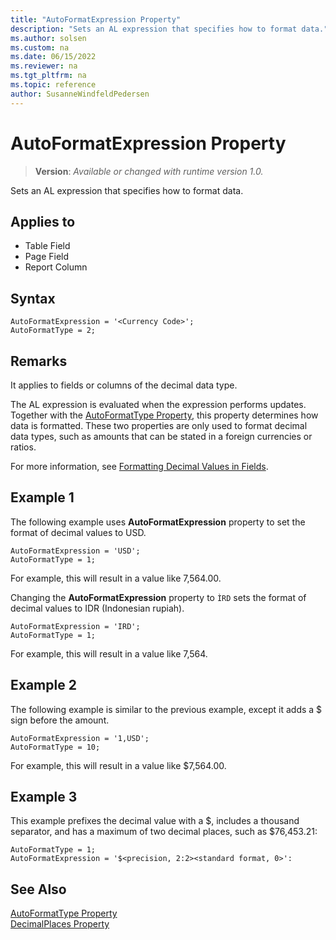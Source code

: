 ```yaml
---
title: "AutoFormatExpression Property"
description: "Sets an AL expression that specifies how to format data."
ms.author: solsen
ms.custom: na
ms.date: 06/15/2022
ms.reviewer: na
ms.tgt_pltfrm: na
ms.topic: reference
author: SusanneWindfeldPedersen
---
```

[//]: # (START>DO_NOT_EDIT)
[//]: # (IMPORTANT:Do not edit any of the content between here and the END>DO_NOT_EDIT.)
[//]: # (Any modifications should be made in the .xml files in the ModernDev repo.)
# AutoFormatExpression Property
> **Version**: _Available or changed with runtime version 1.0._

Sets an AL expression that specifies how to format data.

## Applies to
-   Table Field
-   Page Field
-   Report Column

[//]: # (IMPORTANT: END>DO_NOT_EDIT)


## Syntax
```AL
AutoFormatExpression = '<Currency Code>';
AutoFormatType = 2;
```


## Remarks
It applies to fields or columns of the decimal data type.

The AL expression is evaluated when the expression performs updates. Together with the [AutoFormatType Property](devenv-autoformattype-property.md), this property determines how data is formatted. These two properties are only used to format decimal data types, such as amounts that can be stated in a foreign currencies or ratios.

For more information, see [Formatting Decimal Values in Fields](../devenv-format-field-data.md).

## Example 1

The following example uses **AutoFormatExpression** property to set the format of decimal values to USD.

```AL
AutoFormatExpression = 'USD';
AutoFormatType = 1;
```

For example, this will result in a value like 7,564.00.


Changing the **AutoFormatExpression** property to `ÌRD` sets the format of decimal values to IDR \(Indonesian rupiah\).

```AL
AutoFormatExpression = 'IRD';
AutoFormatType = 1;
```
For example, this will result in a value like 7,564.

## Example 2

The following example is similar to the previous example, except it adds a $ sign before the amount.

```AL
AutoFormatExpression = '1,USD';
AutoFormatType = 10;
```

For example, this will result in a value like $7,564.00.

## Example 3

This example prefixes the decimal value with a $, includes a thousand separator, and has a maximum of two decimal places, such as $76,453.21:

```AL
AutoFormatType = 1;
AutoFormatExpression = '$<precision, 2:2><standard format, 0>':
```

## See Also

[AutoFormatType Property](devenv-autoformattype-property.md)  
[DecimalPlaces Property](devenv-decimalplaces-property.md)